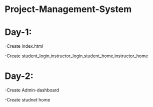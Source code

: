 # Project-Management-System
<h1>Day-1:</h1>
<p>-Create index.html</p>
<p>-Create student_login,instructor_login,student_home,instructor_home</p>
<h1>Day-2:</h1>
<p>-Create Admin-dashboard</p>
<p>-Create studnet home</p>
